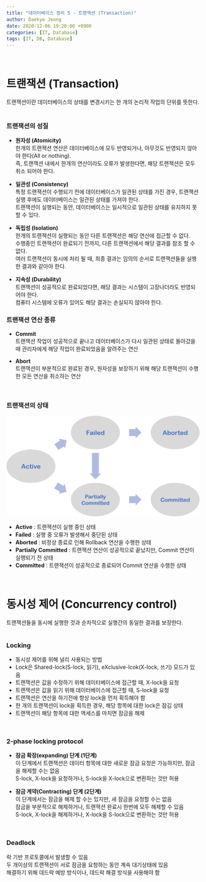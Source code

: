 ```yaml
---
title: "데이터베이스 정리 5 - 트랜잭션 (Transaction)"
author: Daekyo Jeong
date: 2020-12-06 19:20:00 +0900
categories: [IT, Database]
tags: [IT, DB, Database]
---
```


<br/>

# **트랜잭션 (Transaction)**     
트랜잭션이란 데이터베이스의 상태를 변경시키는 한 개의 논리적 작업의 단위를 뜻한다.  
<br/>


### **트랜잭션의 성질**   

- **원자성 (Atomicity)**    
한개의 트랜잭션 연산은 데이터베이스에 모두 반영되거나, 아무것도 반영되지 않아야 한다(All or nothing).      
즉, 트랜잭션 내에서 한개의 연산이라도 오류가 발생한다면, 해당 트랜잭션은 모두 취소 되어야 한다.   

- **일관성 (Consistency)**    
특정 트랜잭션이 수행되기 전에 데이터베이스가 일관된 상태를 가진 경우, 트랜잭션 실행 후에도 데이터베이스는 일관된 상태를 가져야 한다.   
트랜잭션이 실행되는 동안, 데이터베이스는 일시적으로 일관된 상태를 유지하지 못할 수 있다.   

- **독립성 (Isolation)**  
한개의 트랜잭션이 실행되는 동안 다른 트랜잭션은 해당 연산에 접근할 수 없다.   
수행중인 트랜잭션이 완료되기 전까지, 다른 트랜잭션에서 해당 결과를 참조 할 수 없다.   
여러 트랜잭션이 동시에 처리 될 때, 최종 결과는 임의의 순서로 트랜잭션들을 실행한 결과와 같아야 한다.   

- **지속성 (Durability)**   
트랜잭션이 성공적으로 완료되었다면, 해당 결과는 시스템이 고장나더라도 반영되어야 한다.   
컴퓨터 시스템에 오류가 있어도 해당 결과는 손실되지 않아야 한다.   

### **트랜잭션 연산 종류**

- **Commit**   
트랜잭션 작업이 성공적으로 끝나고 데이터베이스가 다시 일관된 상태로 돌아갔을 때 관리자에게 해당 작업이 완료되었음을 알려주는 연산    

- **Abort**   
트랜잭션이 부분적으로 완료된 경우, 원자성을 보장하기 위해 해당 트랜잭션이 수행한 모든 연산을 취소하는 연산   
<br/>

### **트랜잭션의 상태**    

![Terms](/assets/img/sample/DB5.png)   

- **Active** : 트랜잭션이 실행 중인 상태    
- **Failed** : 실행 중 오류가 발생해서 중단된 상태      
- **Aborted** : 비정상 종료로 인해 Rollback 연산을 수행한 상태   
- **Partially Committed** : 트랜잭션 연산이 성공적으로 끝났지만, Commit 연산이 실행되기 전 상태   
- **Committed** : 트랜잭션이 성공적으로 종료되어 Commit 연산을 수행한 상태   
<br/>

# **동시성 제어 (Concurrency control)**   

트랜잭션들을 동시에 실행한 것과 순차적으로 실행간의 동일한 결과를 보장한다.   
<br/>

### **Locking**  

- 동시성 제어를 위해 널리 사용되는 방법    
- Lock은 Shared-lock(S-lock, 읽기), eXclusive-lcok(X-lock, 쓰기) 모드가 있음    
- 트랜잭션은 값을 수정하기 위해 데이터베이스에 접근할 때, X-lock을 요청   
- 트랜잭션은 값을 읽기 위해 데이터베이스에 접근할 때, S-lock을 요청    
- 트랜잭션은 연산을 하기전에 항상 lock을 먼저 획득해야 함    
- 한 개의 트랜잭션이 lock을 획득한 경우, 해당 항목에 대한 lock은 잠김 상태    
- 트랜잭션이 해당 항목에 대한 액세스를 마치면 잠금을 해제   
<br/>

### **2-phase locking protocol**

- **잠금 확장(expanding) 단계 (1단계)**   
이 단계에서 트랜잭션은 데이터 항목에 대한 새로운 잠금 요청은 가능하지만, 잠금을 해제할 수는 없음   
S-lock, X-lock을 요청하거나, S-lock을 X-lock으로 변환하는 것만 허용  

- **잠금 계약(Contracting) 단계 (2단계)**   
이 단계에서는 잠금을 해제 할 수는 있지만, 새 잠금을 요청할 수는 없음    
잠금을 부분적으로 해제하거나, 트랜잭션 완료시 한번에 모두 해제할 수 있음      
S-lock, X-lock을 해제하거나, X-lock을 S-lock으로 변환하는 것만 허용    
<br/>

### **Deadlock**

락 기반 프로토콜에서 발생할 수 있음   
두 개이상의 트랜잭션이 서로 잠금을 요청하는 동안 계속 대기상태에 있음    
해결하기 위해 데드락 예방 방식이나, 데드락 해결 방식을 사용해야 함    
<br/>
